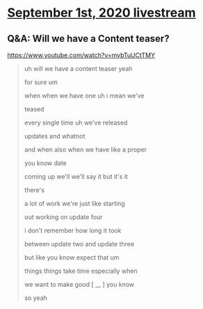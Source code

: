 # [September 1st, 2020 livestream](../2020-09-01.md)
## Q&A: Will we have a Content teaser?
https://www.youtube.com/watch?v=mybTuUCtTMY
> uh will we have a content teaser yeah
> 
> for sure um
> 
> when when we have one uh i mean we've
> 
> teased
> 
> every single time uh we've released
> 
> updates and whatnot
> 
> and when also when we have like a proper
> 
> you know date
> 
> coming up we'll we'll say it but it's it
> 
> there's
> 
> a lot of work we're just like starting
> 
> out working on update four
> 
> i don't remember how long it took
> 
> between update two and update three
> 
> but like you know expect that um
> 
> things things take time especially when
> 
> we want to make good [ __ ] you know
> 
> so yeah
> 

